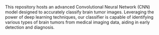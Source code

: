 This repository hosts an advanced Convolutional Neural Network (CNN) model designed to accurately classify brain tumor images. Leveraging the power of deep learning techniques, our classifier is capable of identifying various types of brain tumors from medical imaging data, aiding in early detection and diagnosis.
